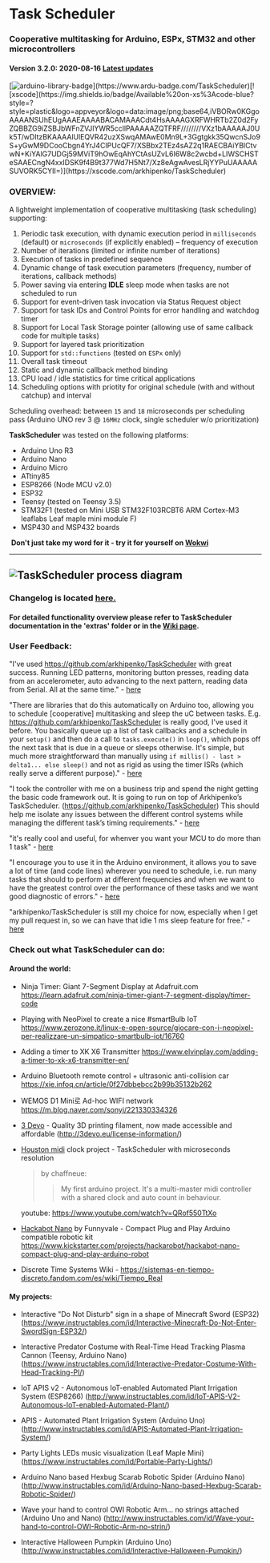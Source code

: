 # Task Scheduler
### Cooperative multitasking for Arduino, ESPx, STM32 and other microcontrollers
#### Version 3.2.0: 2020-08-16 [Latest updates](https://github.com/arkhipenko/TaskScheduler/wiki/Latest-Updates)

[![arduino-library-badge](https://www.ardu-badge.com/badge/TaskScheduler.svg?)](https://www.ardu-badge.com/TaskScheduler)[![xscode](https://img.shields.io/badge/Available%20on-xs%3Acode-blue?style=?style=plastic&logo=appveyor&logo=data:image/png;base64,iVBORw0KGgoAAAANSUhEUgAAAEAAAABACAMAAACdt4HsAAAAGXRFWHRTb2Z0d2FyZQBBZG9iZSBJbWFnZVJlYWR5ccllPAAAAAZQTFRF////////VXz1bAAAAAJ0Uk5T/wDltzBKAAAAlUlEQVR42uzXSwqAMAwE0Mn9L+3Ggtgkk35QwcnSJo9S+yGwM9DCooCbgn4YrJ4CIPUcQF7/XSBbx2TEz4sAZ2q1RAECBAiYBlCtvwN+KiYAlG7UDGj59MViT9hOwEqAhYCtAsUZvL6I6W8c2wcbd+LIWSCHSTeSAAECngN4xxIDSK9f4B9t377Wd7H5Nt7/Xz8eAgwAvesLRjYYPuUAAAAASUVORK5CYII=)](https://xscode.com/arkhipenko/TaskScheduler)

### OVERVIEW:
A lightweight implementation of cooperative multitasking (task scheduling) supporting:
1. Periodic task execution, with dynamic execution period in `milliseconds` (default) or `microseconds` (if explicitly enabled) – frequency of execution
2. Number of iterations (limited or infinite number of iterations)
3. Execution of tasks in predefined sequence
4. Dynamic change of task execution parameters (frequency, number of iterations, callback methods)
5. Power saving via entering **IDLE** sleep mode when tasks are not scheduled to run
6. Support for event-driven task invocation via Status Request object
7. Support for task IDs and Control Points for error handling and watchdog timer
8. Support for Local Task Storage pointer (allowing use of same callback code for multiple tasks)
9. Support for layered task prioritization
10. Support for `std::functions` (tested on `ESPx` only)
11. Overall task timeout
12. Static and dynamic callback method binding
13. CPU load / idle statistics for time critical applications
14. Scheduling options with priotity for original schedule (with and without catchup) and interval

Scheduling overhead: between `15` and `18` microseconds per scheduling pass (Arduino UNO rev 3 @ `16MHz` clock, single scheduler w/o prioritization)

**TaskScheduler** was tested on the following platforms:
* Arduino Uno R3
* Arduino Nano
* Arduino Micro
* ATtiny85
* ESP8266 (Node MCU v2.0)
* ESP32
* Teensy (tested on Teensy 3.5)
* STM32F1 (tested on Mini USB STM32F103RCBT6 ARM Cortex-M3 leaflabs Leaf maple mini module F)
* MSP430 and MSP432 boards



​                                                 **Don't just take my word for it - try it for yourself on [Wokwi](https://wokwi.com/playground/task-scheduler)**



---
![TaskScheduler process diagram](https://github.com/arkhipenko/TaskScheduler/raw/master/extras/TaskScheduler_html.png)
---
### Changelog is located [here.](https://github.com/arkhipenko/TaskScheduler/wiki/Changelog)


#### For detailed functionality overview please refer to TaskScheduler documentation in the 'extras' folder or in the [Wiki page](https://github.com/arkhipenko/TaskScheduler/wiki).

### User Feedback:

"I've used https://github.com/arkhipenko/TaskScheduler with great success. Running LED patterns, monitoring button presses, reading data from an accelerometer, auto advancing to the next pattern, reading data from Serial. All at the same time." - [here](https://www.reddit.com/r/FastLED/comments/b3rfzf/wanna_try_some_code_that_is_powerfuldangerous/)

"There are libraries that do this automatically on Arduino too, allowing you to schedule [cooperative] multitasking and sleep the uC between tasks. E.g. https://github.com/arkhipenko/TaskScheduler is really good, I've used it before. You basically queue up a list of task callbacks and a schedule in your `setup()` and then do a call to `tasks.execute()` in `loop()`, which pops off the next task that is due in a queue or sleeps otherwise. It's simple, but much more straightforward than manually using `if millis() - last > delta1... else sleep()` and not as rigid as using the timer ISRs (which really serve a different purpose)." - [here](https://news.ycombinator.com/item?id=14848906)

"I took the controller with me on a business trip and spend the night getting the basic code framework out. It is going to run on top of Arkhipenko’s TaskScheduler. (https://github.com/arkhipenko/TaskScheduler) This should help me isolate any issues between the different control systems while managing the different task’s timing requirements." - [here](https://hackaday.io/project/167479/logs)

"it's really cool and useful, for whenver you want your MCU to do more than 1 task" - [here](https://gitter.im/FastLED/public?at=5947e23dd83c50560c22d5b6)

"I encourage you to use it in the Arduino environment, it allows you to save a lot of time (and code lines) wherever you need to schedule, i.e. run many tasks that should to perform at different frequencies and when we want to have the greatest control over the performance of these tasks and we want good diagnostic of errors." - [here](https://www.elektroda.pl/rtvforum/topic3599980.html)

"arkhipenko/TaskScheduler is still my choice for now, especially when I get my pull request in, so we can have that idle 1 ms sleep feature for free." - [here](http://stm32duinoforum.com/forum/viewtopic_f_18_t_4299.html)



### Check out what TaskScheduler can do:

#### Around the world:

* Ninja Timer: Giant 7-Segment Display at Adafruit.com
  https://learn.adafruit.com/ninja-timer-giant-7-segment-display/timer-code
* Playing with NeoPixel to create a nice #smartBulb IoT
  https://www.zerozone.it/linux-e-open-source/giocare-con-i-neopixel-per-realizzare-un-simpatico-smartbulb-iot/16760
* Adding a timer to XK X6 Transmitter
  https://www.elvinplay.com/adding-a-timer-to-xk-x6-transmitter-en/
* Arduino Bluetooth remote control + ultrasonic anti-collision car
  https://xie.infoq.cn/article/0f27dbbebcc2b99b35132b262
* WEMOS D1 Mini로 Ad-hoc WIFI network
  https://m.blog.naver.com/sonyi/221330334326
* [3 Devo](http://3devo.eu/) - Quality 3D printing filament, now made accessible and affordable
(http://3devo.eu/license-information/)


* [Houston midi](https://github.com/chaffneue/houston) clock project - TaskScheduler with microseconds resolution
  
    >by chaffneue:
    >>My first arduino project. It's a multi-master midi controller with a shared clock and
 auto count in behaviour.
	
	 youtube: https://www.youtube.com/watch?v=QRof550TtXo


* [Hackabot Nano](http://hackarobot.com/) by Funnyvale -  Compact Plug and Play Arduino compatible robotic kit
     https://www.kickstarter.com/projects/hackarobot/hackabot-nano-compact-plug-and-play-arduino-robot
* Discrete Time Systems Wiki - 
     https://sistemas-en-tiempo-discreto.fandom.com/es/wiki/Tiempo_Real

#### My projects:

* Interactive "Do Not Disturb" sign in a shape of Minecraft Sword (ESP32)
    (https://www.instructables.com/id/Interactive-Minecraft-Do-Not-Enter-SwordSign-ESP32/)
* Interactive Predator Costume with Real-Time Head Tracking Plasma Cannon (Teensy, Arduino Nano)
    (https://www.instructables.com/id/Interactive-Predator-Costume-With-Head-Tracking-Pl/)
* IoT APIS v2 - Autonomous IoT-enabled Automated Plant Irrigation System (ESP8266)
    (http://www.instructables.com/id/IoT-APIS-V2-Autonomous-IoT-enabled-Automated-Plant/)
* APIS - Automated Plant Irrigation System (Arduino Uno)
    (http://www.instructables.com/id/APIS-Automated-Plant-Irrigation-System/)

* Party Lights LEDs music visualization (Leaf Maple Mini)
    (https://www.instructables.com/id/Portable-Party-Lights/)
* Arduino Nano based Hexbug Scarab Robotic Spider (Arduino Nano)
    (http://www.instructables.com/id/Arduino-Nano-based-Hexbug-Scarab-Robotic-Spider/)
* Wave your hand to control OWI Robotic Arm... no strings attached (Arduino Uno and Nano)
    (http://www.instructables.com/id/Wave-your-hand-to-control-OWI-Robotic-Arm-no-strin/)


* Interactive Halloween Pumpkin (Arduino Uno)
    (http://www.instructables.com/id/Interactive-Halloween-Pumpkin/)
